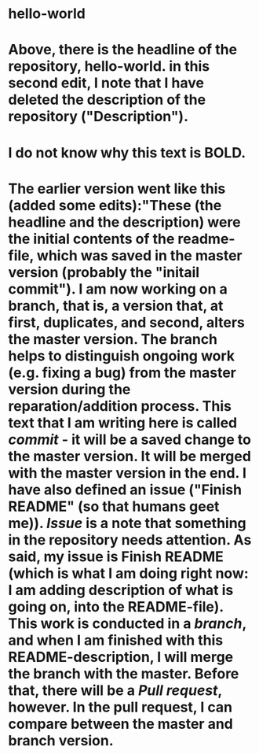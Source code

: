 # hello-world
# Above, there is the headline of the repository, hello-world. in this second edit, I note that I have deleted the description of the repository ("Description"). 
# I do not know why this text is BOLD. 
# The earlier version went like this (added some edits):"These (the headline and the description) were the initial contents of the readme-file, which was saved in the master version (probably the "initail commit"). I am now working on a branch, that is, a version that, at first, duplicates, and second, alters the master version. The branch helps to distinguish ongoing work (e.g. fixing a bug) from the master version during the reparation/addition process. This text that I am writing here is called _commit_ - it will be a saved change to the master version. It will be merged with the master version in the end. I have also defined an issue ("Finish README" (so that humans geet me)). _Issue_ is a note that something in the repository needs attention. As said, my issue is Finish README (which is what I am doing right now: I am adding description of what is going on, into the README-file). This work is conducted in a _branch_, and when I am finished with this README-description, I will merge the branch with the master. Before that, there will be a _Pull request_, however. In the pull request, I can compare between the master and branch version. 
